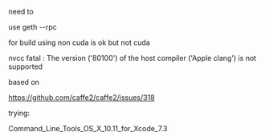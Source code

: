 need to 

use geth --rpc 

for build using non cuda is ok but not cuda

nvcc fatal   : The version ('80100') of the host compiler ('Apple clang') is not supported

based on 

https://github.com/caffe2/caffe2/issues/318

trying:

Command_Line_Tools_OS_X_10.11_for_Xcode_7.3

